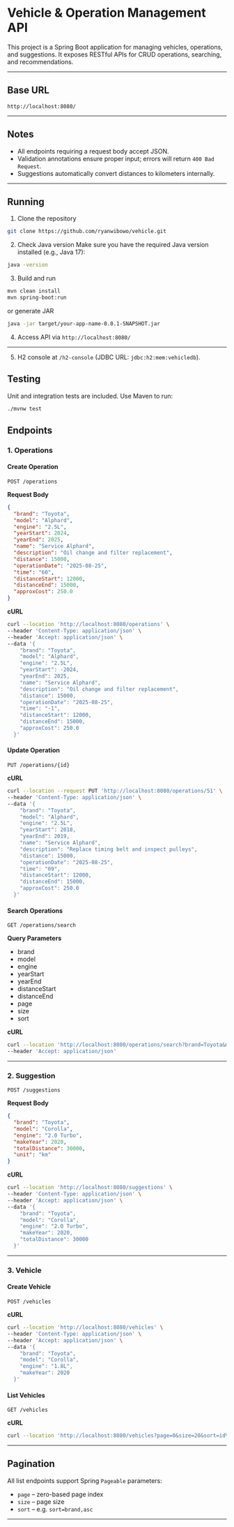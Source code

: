 # Vehicle & Operation Management API

This project is a Spring Boot application for managing vehicles, operations, and suggestions. It exposes RESTful APIs for CRUD operations, searching, and recommendations.

---

## Base URL

```
http://localhost:8080/
```

---

## Notes

- All endpoints requiring a request body accept JSON.
- Validation annotations ensure proper input; errors will return `400 Bad Request`.
- Suggestions automatically convert distances to kilometers internally.

---

## Running

1. Clone the repository
```bash
git clone https://github.com/ryanwibowo/vehicle.git 
```
2. Check Java version
   Make sure you have the required Java version installed (e.g., Java 17):
```bash
java -version
```
3. Build and run
```bash
mvn clean install
mvn spring-boot:run
```
   or generate JAR
```bash
java -jar target/your-app-name-0.0.1-SNAPSHOT.jar
```
4. Access API via `http://localhost:8080/`
---
5. H2 console at `/h2-console` (JDBC URL: `jdbc:h2:mem:vehicledb`).

## Testing

Unit and integration tests are included. Use Maven to run:

```bash
./mvnw test
```

## Endpoints

### **1. Operations**

#### Create Operation
```
POST /operations
```
**Request Body**
```json
{
  "brand": "Toyota",
  "model": "Alphard",
  "engine": "2.5L",
  "yearStart": 2024,
  "yearEnd": 2025,
  "name": "Service Alphard",
  "description": "Oil change and filter replacement",
  "distance": 15000,
  "operationDate": "2025-08-25",
  "time": "60",
  "distanceStart": 12000,
  "distanceEnd": 15000,
  "approxCost": 250.0
}
```
**cURL**
```bash
curl --location 'http://localhost:8080/operations' \
--header 'Content-Type: application/json' \
--header 'Accept: application/json' \
--data '{
    "brand": "Toyota",
    "model": "Alphard",
    "engine": "2.5L",
    "yearStart": -2024,
    "yearEnd": 2025,
    "name": "Service Alphard",
    "description": "Oil change and filter replacement",
    "distance": 15000,
    "operationDate": "2025-08-25",
    "time": "-1",
    "distanceStart": 12000,
    "distanceEnd": 15000,
    "approxCost": 250.0
  }'
```

#### Update Operation
```
PUT /operations/{id}
```
**cURL**
```bash
curl --location --request PUT 'http://localhost:8080/operations/51' \
--header 'Content-Type: application/json' \
--data '{
    "brand": "Toyota",
    "model": "Alphard",
    "engine": "2.5L",
    "yearStart": 2018,
    "yearEnd": 2019,
    "name": "Service Alphard",
    "description": "Replace timing belt and inspect pulleys",
    "distance": 15000,
    "operationDate": "2025-08-25",
    "time": "09",
    "distanceStart": 12000,
    "distanceEnd": 15000,
    "approxCost": 250.0
  }'
```

#### Search Operations
```
GET /operations/search
```
**Query Parameters**
- brand
- model
- engine
- yearStart
- yearEnd
- distanceStart
- distanceEnd
- page
- size
- sort

**cURL**
```bash
curl --location 'http://localhost:8080/operations/search?brand=Toyota&model=Alphard&engine=2.5L&yearStart=2017&yearEnd=2020&distanceStart=10000&distanceEnd=50000&page=0&size=20&sort=id%2Cdesc' \
--header 'Accept: application/json'
```

---

### **2. Suggestion**

```
POST /suggestions
```
**Request Body**
```json
{
  "brand": "Toyota",
  "model": "Corolla",
  "engine": "2.0 Turbo",
  "makeYear": 2020,
  "totalDistance": 30000,
  "unit": "km"
}
```

**cURL**
```bash
curl --location 'http://localhost:8080/suggestions' \
--header 'Content-Type: application/json' \
--header 'Accept: application/json' \
--data '{
    "brand": "Toyota",
    "model": "Corolla",
    "engine": "2.0 Turbo",
    "makeYear": 2020,
    "totalDistance": 30000
  }'
```

---

### **3. Vehicle**

#### Create Vehicle
```
POST /vehicles
```
**cURL**
```bash
curl --location 'http://localhost:8080/vehicles' \
--header 'Content-Type: application/json' \
--header 'Accept: application/json' \
--data '{
    "brand": "Toyota",
    "model": "Corolla",
    "engine": "1.8L",
    "makeYear": 2020
  }'
```

#### List Vehicles
```
GET /vehicles
```
**cURL**
```bash
curl --location 'http://localhost:8080/vehicles?page=0&size=20&sort=id%2Cdesc'
```

---

## Pagination

All list endpoints support Spring `Pageable` parameters:

- `page` – zero-based page index
- `size` – page size
- `sort` – e.g. `sort=brand,asc`

---
